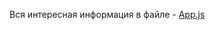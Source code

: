 Вся интересная информация в файле - [App.js]  

[App.js]: https://github.com/Xgraf/react-router-examples/blob/master/react-router-recursive_paths/src/App.js